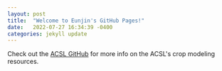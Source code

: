 ```yaml
---
layout: post
title:  "Welcome to Eunjin's GitHub Pages!"
date:   2022-07-27 16:34:39 -0400
categories: jekyll update
---
```


Check out the [ACSL GitHub] for more info on the ACSL's crop modeling resources.

[ACSL GitHub]: https://github.com/USDA-ARS-ACSL
